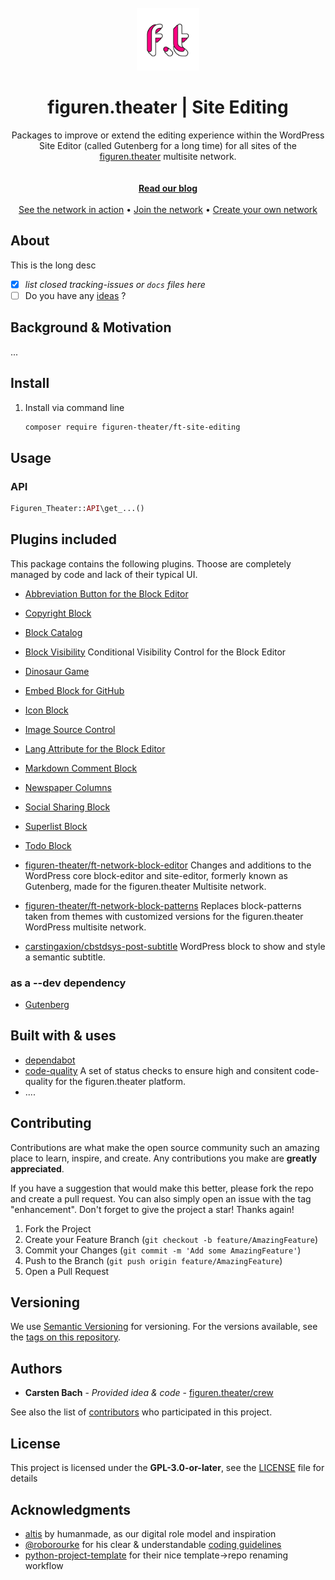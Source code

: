 <!-- PROJECT LOGO -->
<br />
<div align="center">
  <a href="https://github.com/figuren-theater/ft-site-editing">
    <img src="https://raw.githubusercontent.com/figuren-theater/logos/main/favicon.png" alt="figuren.theater Logo" width="100" height="100">
  </a>

  <h1 align="center">figuren.theater | Site Editing</h1>

  <p align="center">
    Packages to improve or extend the editing experience within the WordPress Site Editor (called Gutenberg for a long time) for all sites of the <a href="https://figuren.theater">figuren.theater</a> multisite network.
    <br /><br /><br />
    <a href="https://meta.figuren.theater/blog"><strong>Read our blog</strong></a>
    <br />
    <br />
    <a href="https://figuren.theater">See the network in action</a>
    •
    <a href="https://mein.figuren.theater">Join the network</a>
    •
    <a href="https://websites.fuer.figuren.theater">Create your own network</a>
  </p>
</div>

## About


This is the long desc

* [x] *list closed tracking-issues or `docs` files here*
* [ ] Do you have any [ideas](https://github.com/figuren-theater/ft-site-editing/issues/new) ?

## Background & Motivation

...

## Install

1. Install via command line
	```sh
	composer require figuren-theater/ft-site-editing
	```

## Usage

### API

```php
Figuren_Theater::API\get_...()
```

## Plugins included

This package contains the following plugins.
Thoose are completely managed by code and lack of their typical UI.

* [Abbreviation Button for the Block Editor](https://wordpress.org/plugins/abbreviation-button-for-the-block-editor/#developers)
* [Copyright Block](https://wordpress.org/plugins/copyright-block/#developers)
* [Block Catalog](https://wordpress.org/plugins/block-catalog/#developers)
* [Block Visibility](https://wordpress.org/plugins/block-visibility/#developers)
    Conditional Visibility Control for the Block Editor
* [Dinosaur Game](https://wordpress.org/plugins/dinosaur-game/#developers)
* [Embed Block for GitHub](https://wordpress.org/plugins/embed-block-for-github/#developers)
* [Icon Block](https://wordpress.org/plugins/icon-block/#developers)
* [Image Source Control](https://wordpress.org/plugins/image-source-control-isc/#developers)
* [Lang Attribute for the Block Editor](https://wordpress.org/plugins/lang-attribute/#developers)
* [Markdown Comment Block](https://wordpress.org/plugins/markdown-comment-block/#developers)
* [Newspaper Columns](https://wordpress.org/plugins/newspaper-columns/#developers)
* [Social Sharing Block](https://wordpress.org/plugins/social-sharing-block/#developers)
* [Superlist Block](https://wordpress.org/plugins/superlist-block/#developers)
* [Todo Block](https://wordpress.org/plugins/todo-block/#developers)

* [figuren-theater/ft-network-block-editor](https://github.com/figuren-theater/ft-network-block-editor)
    Changes and additions to the WordPress core block-editor and site-editor, formerly known as Gutenberg, made for the figuren.theater Multisite network.
* [figuren-theater/ft-network-block-patterns](https://github.com/figuren-theater/ft-network-block-patterns)
    Replaces block-patterns taken from themes with customized versions for the figuren.theater WordPress multisite network.
* [carstingaxion/cbstdsys-post-subtitle](https://github.com/carstingaxion/cbstdsys-post-subtitle)
    WordPress block to show and style a semantic subtitle.


### as a --dev dependency

* [Gutenberg](https://wordpress.org/plugins/gutenberg/#developers)



## Built with & uses

  - [dependabot](/.github/dependabot.yml)
  - [code-quality](https://github.com/figuren-theater/code-quality/)
     A set of status checks to ensure high and consitent code-quality for the figuren.theater platform.
  - ....

## Contributing

Contributions are what make the open source community such an amazing place to learn, inspire, and create. Any contributions you make are **greatly appreciated**.

If you have a suggestion that would make this better, please fork the repo and create a pull request. You can also simply open an issue with the tag "enhancement".
Don't forget to give the project a star! Thanks again!

1. Fork the Project
2. Create your Feature Branch (`git checkout -b feature/AmazingFeature`)
3. Commit your Changes (`git commit -m 'Add some AmazingFeature'`)
4. Push to the Branch (`git push origin feature/AmazingFeature`)
5. Open a Pull Request


## Versioning

We use [Semantic Versioning](http://semver.org/) for versioning. For the versions
available, see the [tags on this repository](https://github.com/figuren-theater/ft-site-editing/tags).

## Authors

  - **Carsten Bach** - *Provided idea & code* - [figuren.theater/crew](https://figuren.theater/crew/)

See also the list of [contributors](https://github.com/figuren-theater/ft-site-editing/contributors)
who participated in this project.

## License

This project is licensed under the **GPL-3.0-or-later**, see the [LICENSE](/LICENSE) file for
details

## Acknowledgments

  - [altis](https://github.com/search?q=org%3Ahumanmade+altis) by humanmade, as our digital role model and inspiration
  - [@roborourke](https://github.com/roborourke) for his clear & understandable [coding guidelines](https://docs.altis-dxp.com/guides/code-review/standards/)
  - [python-project-template](https://github.com/rochacbruno/python-project-template) for their nice template->repo renaming workflow

